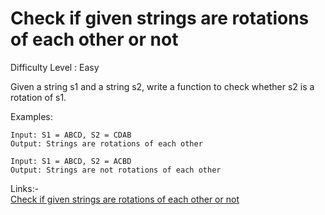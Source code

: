 # Check if given strings are rotations of each other or not

Difficulty Level : Easy

Given a string s1 and a string s2, write a function to check whether s2 is a rotation of s1. 

Examples: 
```
Input: S1 = ABCD, S2 = CDAB
Output: Strings are rotations of each other

Input: S1 = ABCD, S2 = ACBD
Output: Strings are not rotations of each other
```

Links:-  
[Check if given strings are rotations of each other or not](https://www.geeksforgeeks.org/a-program-to-check-if-strings-are-rotations-of-each-other/)
